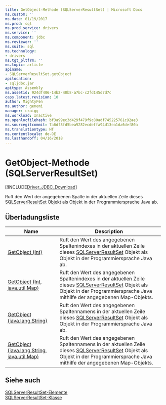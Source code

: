 ```yaml
---
title: GetObject-Methode (SQLServerResultSet) | Microsoft Docs
ms.custom: ''
ms.date: 01/19/2017
ms.prod: sql
ms.prod_service: drivers
ms.service: ''
ms.component: jdbc
ms.reviewer: ''
ms.suite: sql
ms.technology:
- drivers
ms.tgt_pltfrm: ''
ms.topic: article
apiname:
- SQLServerResultSet.getObject
apilocation:
- sqljdbc.jar
apitype: Assembly
ms.assetid: 924df406-14b2-40b8-a7bc-c2fd145d7d7c
caps.latest.revision: 10
author: MightyPen
ms.author: genemi
manager: craigg
ms.workload: Inactive
ms.openlocfilehash: bf3a99ec3d429f479f9c80adf745225761c92ae3
ms.sourcegitcommit: 7a6df3fd5bea9282ecdeffa94d13ea1da6def80a
ms.translationtype: HT
ms.contentlocale: de-DE
ms.lasthandoff: 04/16/2018
---
```

# <a name="getobject-method-sqlserverresultset"></a>GetObject-Methode (SQLServerResultSet)
[!INCLUDE[Driver_JDBC_Download](../../../includes/driver_jdbc_download.md)]

  Ruft den Wert der angegebenen Spalte in der aktuellen Zeile dieses [SQLServerResultSet](../../../connect/jdbc/reference/sqlserverresultset-class.md) Objekt als Objekt in der Programmiersprache Java ab.  
  
## <a name="overload-list"></a>Überladungsliste  
  
|Name|Description|  
|----------|-----------------|  
|[GetObject (Int)](../../../connect/jdbc/reference/getobject-method-int-sqlserverresultset.md)|Ruft den Wert des angegebenen Spaltenindexes in der aktuellen Zeile dieses [SQLServerResultSet](../../../connect/jdbc/reference/sqlserverresultset-class.md) Objekt als Objekt in der Programmiersprache Java ab.|  
|[GetObject (Int, java.util.Map)](../../../connect/jdbc/reference/getobject-method-int-java-util-map-sqlserverresultset.md)|Ruft den Wert des angegebenen Spaltenindexes in der aktuellen Zeile dieses [SQLServerResultSet](../../../connect/jdbc/reference/sqlserverresultset-class.md) Objekt als Objekt in der Programmiersprache Java mithilfe der angegebenen Map-Objekts.|  
|[GetObject (java.lang.String)](../../../connect/jdbc/reference/getobject-method-java-lang-string-sqlserverresultset.md)|Ruft den Wert des angegebenen Spaltennamens in der aktuellen Zeile dieses [SQLServerResultSet](../../../connect/jdbc/reference/sqlserverresultset-class.md) Objekt als Objekt in der Programmiersprache Java ab.|  
|[GetObject (java.lang.String, java.util.Map)](../../../connect/jdbc/reference/getobject-method-java-lang-string-java-util-map-sqlserverresultset.md)|Ruft den Wert des angegebenen Spaltennamens in der aktuellen Zeile dieses [SQLServerResultSet](../../../connect/jdbc/reference/sqlserverresultset-class.md) Objekt als Objekt in der Programmiersprache Java mithilfe der angegebenen Map-Objekts.|  
  
## <a name="see-also"></a>Siehe auch  
 [SQLServerResultSet-Elemente](../../../connect/jdbc/reference/sqlserverresultset-members.md)   
 [SQLServerResultSet-Klasse](../../../connect/jdbc/reference/sqlserverresultset-class.md)  
  
  
